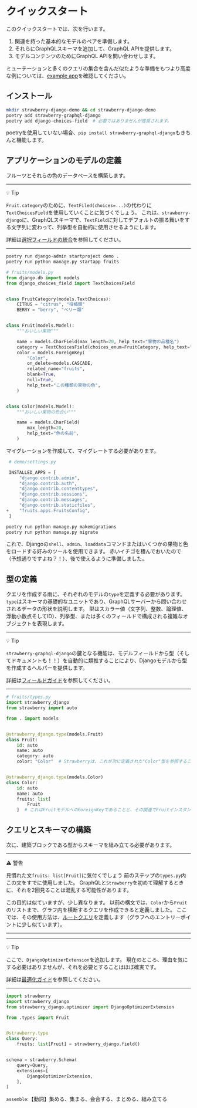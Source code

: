 # クイックスタート

このクイックスタートでは、次を行います。

1. 関連を持った基本的なモデルのペアを準備します。
2. それらにGraphQLスキーマを追加して、GraphQL APIを提供します。
3. モデルコンテンツのためにGraphQL APIを問い合わせします。

ミューテーションと多くのクエリの集合を含んだ似たような準備をもつより高度な例については、[example app](https://github.com/strawberry-graphql/strawberry-django/tree/main/examples/django)を確認してください。

## インストール

```sh
mkdir strawberry-django-demo && cd strawberry-django-demo
poetry add strawberry-graphql-django
poetry add django-choices-field  # 必要ではありませんが推奨されます。
```

poetryを使用していない場合、`pip install strawberry-graphql-django`もきちんと機能します。

## アプリケーションのモデルの定義

フルーツとそれらの色のデータベースを構築します。

---

💡 Tip

`Fruit.category`のために、`TextFiled(choices=...)`の代わりに`TextChoicesField`を使用していくことに気づくでしょう。
これは、`strawberry-django`に、GraphQLスキーマで、`TextField`に対してデフォルトの振る舞いをする文字列に変わって、列挙型を自動的に使用させるようにします。

詳細は[選択フィールドの統合](https://strawberry.rocks/docs/django/integrations/choices-field)を参照してください。

---

```sh
poetry run django-admin startproject demo .
poetry run python manage.py startapp fruits
```

```python
# fruits/models.py
from django.db import models
from django_choices_field import TextChoicesField


class FruitCategory(models.TextChoices):
    CITRUS = "citrus", "柑橘類"
    BERRY = "berry", "ベリー類"


class Fruit(models.Model):
    """おいしい果物"""

    name = models.CharField(max_length=20, help_text="果物の品種名")
    category = TextChoicesField(choices_enum=FruitCategory, help_text="果物の分類")
    color = models.ForeignKey(
        "Color",
        on_delete=models.CASCADE,
        related_name="fruits",
        blank=True,
        null=True,
        help_text="この種類の果物の色",
    )


class Color(models.Model):
    """おいしい果物の色合い"""

    name = models.CharField(
        max_length=20,
        help_text="色の名前",
    )
```

マイグレーションを作成して、マイグレートする必要があります。

```python
 # demo/settings.py

 INSTALLED_APPS = [
     "django.contrib.admin",
     "django.contrib.auth",
     "django.contrib.contenttypes",
     "django.contrib.sessions",
     "django.contrib.messages",
     "django.contrib.staticfiles",
+    "fruits.apps.FruitsConfig",
 ]
```

```sh
poetry run python manage.py makemigrations
poetry run python manage.py migrate
```

これで、Djangoの`shell`、`admin`、`loaddata`コマンドまたはいくつかの果物と色をロードする好みのツールを使用できます。
赤いイチゴを積んでおいたので（予想通りですよね？！）、後で使えるように準備しました。

## 型の定義

クエリを作成する雨に、それぞれのモデルの`type`を定義する必要があります。
`type`はスキーマの基礎的なユニットであり、GraphQLサーバーから問い合わせされるデータの形状を説明します。
型はスカラー値（文字列、整数、論理値、浮動小数点そしてID）、列挙型、または多くのフィールドで構成される複雑なオブジェクトを表現します。

---

💡 Tip

`strawberry-graphql-django`の鍵となる機能は、モデルフィールドから型（そしてドキュメントも！！）を自動的に類推することにより、Djangoモデルから型を作成するヘルパーを提供します。

詳細は[フィールドガイド](https://strawberry.rocks/docs/django/guide/fields)を参照してください。

---

```python
# fruits/types.py
import strawberry_django
from strawberry import auto

from . import models


@strawberry_django.type(models.Fruit)
class Fruit:
    id: auto
    name: auto
    category: auto
    color: "Color"  # Strawberryは、これが次に定義された"Color"型を参照することを理解します。


@strawberry_django.type(models.Color)
class Color:
    id: auto
    name: auto
    fruits: list[
        Fruit
    ]  # これはFruitモデルへのForeignKeyであることと、その関連でFruitインスタンスを表現する方法をStrawberryに伝えます。
```

## クエリとスキーマの構築

次に、建築ブロックである型からスキーマを組み立てる必要があります。

---

⚠ 警告

見慣れた文`fruits: list[Fruit]`に気付くでしょう
前のステップの`types.py`内この文をすでに使用しました。
GraphQLと`Strawberry`を初めて理解するときに、それを2回見ることは混乱する可能性があります。

この目的は似ていますが、少し異なります。
以前の構文では、`Color`から`Fruit`のリストまで、グラフ内を横断するクエリを作成できると定義しました。
ここでは、その使用方法は、[ルートクエリ](https://strawberry.rocks/docs/general/queries)を定義します（グラフへのエントリーポイントに少し似ています）。

---

---

💡 Tip

ここで、`DjangoOptimizerExtension`を追加します。
現在のところ、理由を気にする必要はありませんが、それを必要とすることはほぼ確実です。

詳細は[最適化ガイド](https://strawberry.rocks/docs/django/guide/optimizer)を参照してください。

---

```python
import strawberry
import strawberry_django
from strawberry_django.optimizer import DjangoOptimizerExtension

from .types import Fruit


@strawberry.type
class Query:
    fruits: list[Fruit] = strawberry_django.field()


schema = strawberry.Schema(
    query=Query,
    extensions=[
        DjangoOptimizerExtension,
    ],
)
```

`assemble`:【動詞】集める、集まる、会合する、まとめる、組み立てる
